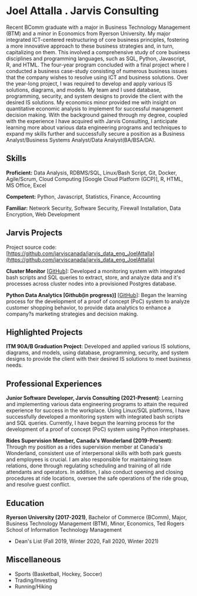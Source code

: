 # Joel Attalla . Jarvis Consulting

Recent BComm graduate with a major in Business Technology Management (BTM) and a minor in Economics from Ryerson University. My major integrated ICT-centered restructuring of core business principles, fostering a more innovative approach to these business strategies and, in turn, capitalizing on them. This involved a comprehensive study of core business disciplines and programming languages, such as SQL, Python, Javascript, R, and HTML. The four-year program concluded with a final project where I conducted a business case-study consisting of numerous business issues that the company wishes to resolve using ICT and business solutions. Over the year-long project, I was required to develop and apply various IS solutions, diagrams, and models. My team and I used database, programming, security, and system designs to provide the client with the desired IS solutions. My economics minor provided me with insight on quantitative economic analysis to implement for successful management decision making. With the background gained through my degree, coupled with the experience I have acquired with Jarvis Consulting, I anticipate learning more about various data engineering programs and techniques to expand my skills further and successfully secure a position as a Business Analyst/Business Systems Analyst/Data Analyst(BA/BSA/DA).

## Skills

**Proficient:** Data Analysis, RDBMS/SQL, Linux/Bash Script, Git, Docker, Agile/Scrum, Cloud Computing [Google Cloud Platform (GCP)], R, HTML, MS Office, Excel

**Competent:** Python, Javascript, Statistics, Finance, Accounting

**Familiar:** Network Security, Software Security, Firewall Installation, Data Encryption, Web Development

## Jarvis Projects

Project source code: [https://github.com/jarviscanada/jarvis_data_eng_JoelAttalla](https://github.com/jarviscanada/jarvis_data_eng_JoelAttalla)


**Cluster Monitor** [[GitHub](https://github.com/jarviscanada/jarvis_data_eng_JoelAttalla/tree/masterhttps://github.com/jarviscanada/jarvis_data_eng_JoelAttalla/tree/master/linux_sql)]: Developed a monitoring system with integrated bash scripts and SQL queries to extract, store, and analyze data and it's processes across cluster nodes into a provisioned Postgres database.

**Python Data Analytics [Github(in progress)]** [[GitHub](https://github.com/jarviscanada/jarvis_data_eng_JoelAttalla/tree/master)]: Began the learning process for the development of a proof of concept (PoC) system to analyze customer shopping behavior, to provide data analytics to enhance a company?s marketing strategies and decision making. 


## Highlighted Projects
**ITM 90A/B Graduation Project**: Developed and applied various IS solutions, diagrams, and models, using database, programming, security, and system designs to provide the client with their desired IS solutions to meet business needs.


## Professional Experiences

**Junior Software Developer, Jarvis Consulting (2021-Present)**: Learning and implementing various data engineering programs to attain the required experience for success in the workplace. Using Linux/SQL platforms, I have successfully developed a monitoring system with integrated bash scripts and SQL queries. Currently, I have begun the learning process for the development of a proof of concept (PoC) system using Python interphases.

**Rides Supervision Member, Canada's Wonderland (2019-Present)**: Through my position as a rides supervision member at Canada's Wonderland, consistent use of interpersonal skills with both park guests and employees is crucial. I am also responsible for maintaining team relations, done through regulating scheduling and training of all ride attendants and operators. In addition, I also conduct opening and closing procedures at ride locations, oversee the safe operations of the ride group, and resolve guest conflict.


## Education
**Ryerson University (2017-2021)**, Bachelor of Commerce (BComm), Major, Business Technology Management (BTM), Minor, Economics, Ted Rogers School of Information Technology Management
- Dean's List (Fall 2019, Winter 2020, Fall 2020, Winter 2021)


## Miscellaneous
- Sports (Basketball, Hockey, Soccer)
- Trading/Investing
- Running/Hiking